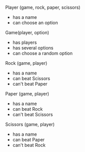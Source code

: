 Player (game, rock, paper, scissors)
* has a name
* can choose an option

Game(player, option)
* has players
* has several options
* can choose a random option

Rock (game, player)
* has a name 
* can beat Scissors
* can't beat Paper

Paper (game, player)
* has a name 
* can beat Rock
* can't beat Scissors

Scissors (game, player)
* has a name 
* can beat Paper
* can't beat Rock